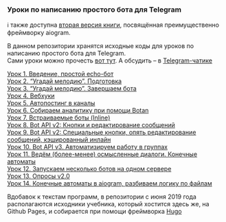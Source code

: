 ### Уроки по написанию простого бота для Telegram

ℹ️ также доступна [вторая версия книги](https://mastergroosha.github.io/telegram-tutorial-2/), 
посвящённая преимущественно фреймворку aiogram.

В данном репозитории хранятся исходные коды для уроков по написанию простого бота для Telegram.  
Сами уроки можно прочесть [вот тут](https://mastergroosha.github.io/telegram-tutorial). А обсудить – в [Telegram-чатике](https://t.me/joinchat/TsftDfnevFLQS1ts)

[Урок 1. Введение, простой echo-бот](https://mastergroosha.github.io/telegram-tutorial/docs/lesson_01/)  
[Урок 2. “Угадай мелодию”. Подготовка](https://mastergroosha.github.io/telegram-tutorial/docs/lesson_02/)  
[Урок 3. “Угадай мелодию”. Завершаем бота](https://mastergroosha.github.io/telegram-tutorial/docs/lesson_03/)  
[Урок 4. Вебхуки](https://mastergroosha.github.io/telegram-tutorial/docs/lesson_04/)  
[Урок 5. Автопостинг в каналы](https://mastergroosha.github.io/telegram-tutorial/docs/lesson_05/)  
[Урок 6. Собираем аналитику при помощи Botan](https://mastergroosha.github.io/telegram-tutorial/docs/lesson_06/)  
[Урок 7. Встраиваемые боты (Inline)](https://mastergroosha.github.io/telegram-tutorial/docs/lesson_07/)  
[Урок 8. Bot API v2: Кнопки и редактирование сообщений](https://mastergroosha.github.io/telegram-tutorial/docs/lesson_08/)  
[Урок 9. Bot API v2: Специальные кнопки, опять редактирование сообщений, кэшированный инлайн](https://mastergroosha.github.io/telegram-tutorial/docs/lesson_09/)  
[Урок 10. Bot API v3. Автоматизируем работу в группах](https://mastergroosha.github.io/telegram-tutorial/docs/lesson_10/)  
[Урок 11. Ведём (более-менее) осмысленные диалоги. Конечные автоматы](https://mastergroosha.github.io/telegram-tutorial/docs/lesson_11/)  
[Урок 12. Запускаем несколько ботов на одном сервере](https://mastergroosha.github.io/telegram-tutorial/docs/lesson_12/)  
[Урок 13. Опросы v2.0](https://mastergroosha.github.io/telegram-tutorial/docs/lesson_13/)  
[Урок 14. Конечные автоматы в aiogram, разбиваем логику по файлам](https://mastergroosha.github.io/telegram-tutorial-2/fsm/)


Вдобавок к текстам программ, в репозитории с июня 2019 года располагаются исходники учебника, который хостится здесь же, на Github Pages, и собирается при помощи фреймворка [Hugo](https://gohugo.io)

